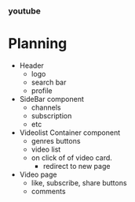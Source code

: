 ### youtube


# Planning

- Header
    - logo
    - search bar
    - profile
- SideBar component
    - channels
    - subscription
    - etc
- Videolist Container component
    - genres buttons
    - video list
    - on click of of video card.
        - redirect to new page
- Video page
    - like, subscribe, share buttons
    - comments
